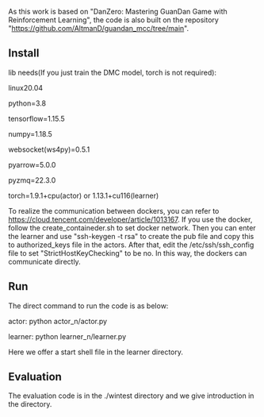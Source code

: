 As this work is based on "DanZero: Mastering GuanDan Game with Reinforcement Learning", the code is also built on
the repository "https://github.com/AltmanD/guandan_mcc/tree/main".

## Install
lib needs(If you just train the DMC model, torch is not required):

linux20.04

python=3.8

tensorflow=1.15.5

numpy=1.18.5

websocket(ws4py)=0.5.1

pyarrow=5.0.0

pyzmq=22.3.0

torch=1.9.1+cpu(actor) or 1.13.1+cu116(learner)

To realize the communication between dockers, you can refer to https://cloud.tencent.com/developer/article/1013167.
If you use the docker, follow the create_containeder.sh to set docker network.
Then you can enter the learner and use "ssh-keygen -t rsa" to create the pub file and copy this to authorized_keys file in
the actors. After that, edit the /etc/ssh/ssh_config file to set "StrictHostKeyChecking" to be no.
In this way, the dockers can communicate directly.

## Run
The direct command to run the code is as below:

actor:
python actor_n/actor.py

learner:
python learner_n/learner.py

Here we offer a start shell file in the learner directory.

## Evaluation

The evaluation code is in the ./wintest directory and we give introduction in the directory.
